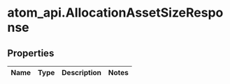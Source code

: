 # atom_api.AllocationAssetSizeResponse

## Properties
Name | Type | Description | Notes
------------ | ------------- | ------------- | -------------


